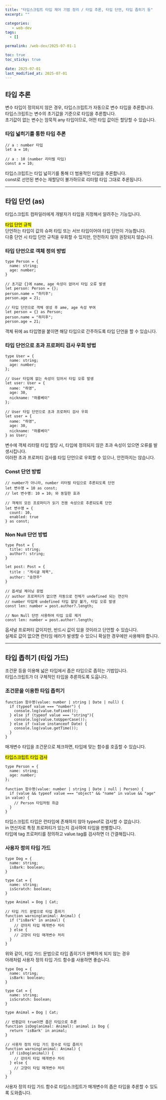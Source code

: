 ```yaml
---
title: "타입스크립트 타입 제어 기법 정리 / 타입 추론, 타입 단언, 타입 좁히기 등"
excerpt: ""

categories:
   - web-dev
tags:
  - []

permalink: /web-dev/2025-07-01-1

toc: true
toc_sticky: true
 
date: 2025-07-01
last_modified_at: 2025-07-01
---
```


## 타입 추론
변수 타입이 정의되지 않은 경우, 타입스크립트가 자동으로 변수 타입을 추론합니다.  
타입스크립트는 변수의 초기값을 기준으로 타입을 추론합니다.  
초기값이 없는 변수는 암묵적 any 타입이므로, 어떤 타입 값이든 할당할 수 있습니다.

### 타입 넓히기를 통한 타입 추론
```
// a : number 타입
let a = 10;

// a : 10 (number 리터럴 타입)
const a = 10;
```
타입스크립트는 타입 넓히기를 통해 더 범용적인 타입을 추론합니다.  
const로 선언된 변수는 재할당이 불가하므로 리터럴 타입 그대로 추론됩니다.

---

## 타입 단언 (as)
타입스크립트 컴파일러에게 개발자가 타입을 지정해서 알려주는 기능입니다.

<mark>타입 단언 규칙</mark>  
단언하는 타입이 값의 슈퍼 타입 또는 서브 타입이어야 타입 단언이 가능합니다.  
다중 단언 시 타입 단언 규칙을 우회할 수 있지만, 안전하지 않아 권장되지 않습니다.

### 타입 단언으로 객체 정의 방법
```
type Person = {
  name: string;
  age: number;
}

// 초기값 {}에 name, age 속성이 없어서 타입 오류 발생
let person: Person = {};
person.name = "하지후";
person.age = 21;

// 타입 단언으로 객체 생성 후 ame, age 속성 부여
let person = {} as Person;
person.name = "하지후";
person.age = 21;
```
객체 뒤에 as 타입명을 붙이면 해당 타입으로 간주하도록 타입 단언을 할 수 있습니다.

### 타입 단언으로 초과 프로퍼티 검사 우회 방법
```
type User = {
  name: string;
  age: number;
};

// User 타입에 없는 속성이 있어서 타입 오류 발생
let user: User = {
  name: "하영",
  age: 30,
  nickname: "하롱베이"
};

// User 타입 단언으로 초과 프로퍼티 검사 우회
let user = {
  name: "하영",
  age: 30,
  nickname: "하롱베이"
} as User;
```
변수에 객체 리터럴 타입 할당 시, 타입에 정의되지 않은 초과 속성이 있으면 오류를 발생시킵니다.  
이러한 초과 프로퍼티 검사를 타입 단언으로 우회할 수 있으나, 안전하지는 않습니다.

### Const 단언 방법
```
// number가 아니라, number 리터럴 타입으로 추론되도록 단언
let 변수명 = 10 as const;
// let 변수명: 10 = 10; 와 동일한 효과

// 객체의 모든 프로퍼티가 읽기 전용 속성으로 추론되도록 단언
let 변수명 = {
  count: 10,
  enabled: true
} as const;
```

### Non Null 단언 방법
```
type Post = {
  title: string;
  author?: string;
}

let post: Post = {
  title : "게시글 제목",
  author: "송현주"
}

// 옵셔널 체이닝 문법
// author 프로퍼티가 없으면 자동으로 전체가 undefined 되는 연산자
// number 타입에 undefined 타입 할당 불가, 타입 오류 발생 
const len: number = post.author?.length;

// Non Null 단언 사용하여 타입 오류 제거
const len: number = post.author!.length;
```
옵셔널 프로퍼티 값이지만, 반드시 값이 있을 것이라고 단언할 수 있습니다.  
실제로 값이 없으면 런타임 에러가 발생할 수 있으니 확실한 경우에만 사용해야 합니다.

---

## 타입 좁히기 (타입 가드)

조건문 등을 이용해 넓은 타입에서 좁은 타입으로 좁히는 기법입니다.  
타입스크립트가 더 구체적인 타입을 추론하도록 도웁니다.

### 조건문을 이용한 타입 좁히기
```
function 함수명(value: number | string | Date | null) {
  if (typeof value === "number") {
    console.log(value.toFixed());
  } else if (typeof value === "string"){
    console.log(value.toUpperCase());
  } else if (value instanceof Date) {
    console.log(value.getTime());
  }
}
```
매개변수 타입을 조건문으로 체크하면, 타입에 맞는 함수를 호출할 수 있습니다.

<mark>타입스크립트 타입 검사</mark>
```
type Person = {
  name: string;
  age: number;
};

function 함수명(value: number | string | Date | null | Person) {
  if (value && typeof value === "object" && "name" in value && "age" in value) {
    // Person 타입처럼 취급
  }
}
```
타입스크립트 타입은 런타임에 존재하지 않아 typeof로 검사할 수 없습니다.  
in 연산자로 특정 프로퍼티가 있는지 검사하여 타입을 판별합니다.  
타입에 tag 프로퍼티를 정의하고 value.tag를 검사하면 더 간결해집니다.

### 사용자 정의 타입 가드
```
type Dog = {
  name: string;
  isBark: boolean;
}

type Cat = {
  name: string;
  isScratch: boolean;
}

type Animal = Dog | Cat;

// 타입 가드 문법으로 타입 좁히기
function warning(animal: Animal) {
  if ("isBark" in animal) {
    // 강아지 타입 매개변수 처리
  } else {
    // 고양이 타입 매개변수 처리
  }
}
```
위와 같이, 타입 가드 문법으로 타입 좁히기가 완벽하게 되지 않는 경우  
아래처럼 사용자 정의 타입 가드 함수를 사용하면 좋습니다.
```
type Dog = {
  name: string;
  isBark: boolean;
}

type Cat = {
  name: string;
  isScratch: boolean;
}

type Animal = Dog | Cat;

// 반환값이 true이면 좁은 타입으로 추론
function isDog(animal: Animal): animal is Dog {
  return 'isBark' in animal;
}

// 사용자 정의 타입 가드 함수로 타입 좁히기
function warning(animal: Animal) {
  if (isDog(animal)) {
    // 강아지 타입 매개변수 처리
  } else {
    // 고양이 타입 매개변수 처리
  }
}
```
사용자 정의 타입 가드 함수로 타입스크립트가 매개변수의 좁은 타입을 추론할 수 있도록 도와줍니다.
